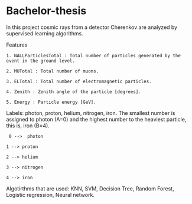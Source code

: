 # Bachelor-thesis
In this project cosmic rays from a detector Cherenkov are analyzed by supervised learning algorithms.

Features

    1. NALLParticlesTotal : Total number of particles generated by the event in the ground level.
    
    2. MUTotal : Total number of muons.
    
    3. ELTotal : Total number of electromagnetic particles.
    
    4. Zenith : Zenith angle of the particle [degrees].
    
    5. Energy : Particle energy [GeV].

Labels: photon, proton, helium, nitrogen, iron. The smallest number is assigned to photon (A=0) and the highest number to the heaviest particle, this is, iron (B=4).

     0 -->  photon  
    
    1 --> proton
    
    2 --> helium 
    
    3 --> nitrogen  
    
    4 --> iron 
     
Algotirthms that are used: KNN, SVM, Decision Tree, Random Forest, Logistic regression, Neural network.
